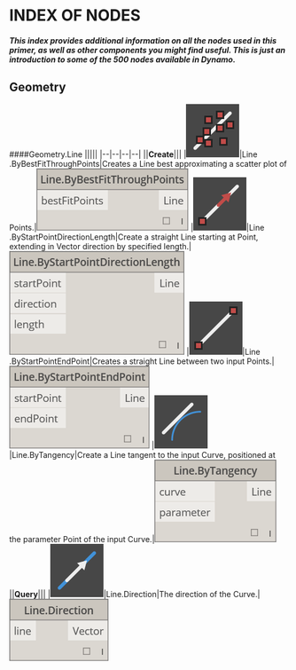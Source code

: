 <style>                            
td {background-color:#F9F9F9; vertical-align:top}
td img{width:100%}
.book .book-body .page-wrapper .page-inner section.normal table td:nth-child(1){width:50px;padding-right:3px;padding-left: 3px;vertical-align: top}
.book .book-body .page-wrapper .page-inner section.normal table td:nth-child(4){width:175px;padding:3px;vertical-align: middle}
thead {display: none}
</style>

# INDEX OF NODES

##### This index provides additional information on all the nodes used in this primer, as well as other components you might find useful. This is just an introduction to some of the 500 nodes available in Dynamo.


Geometry
--


####Geometry.Line
|||||
|--|--|--|--|
||**Create**|||
|![IMAGE](images/A-2/Autodesk.DesignScript.Geometry.Line.ByBestFitThroughPoints.Large.png)|Line<br>.ByBestFitThroughPoints|Creates a Line best approximating a scatter plot of Points.|![IMAGE](NodeImages/Line.ByBestFitThroughPoints.png)
|![IMAGE](images/A-2/Autodesk.DesignScript.Geometry.Line.ByStartPointDirectionLength.Large.png)|Line<br>.ByStartPointDirectionLength|Create a straight Line starting at Point, extending in Vector direction by specified length.|![IMAGE](NodeImages/Line.ByStartPointDirectionLength.png)
|![IMAGE](images/A-2/Autodesk.DesignScript.Geometry.Line.ByStartPointEndPoint.Large.png)|Line<br>.ByStartPointEndPoint|Creates a straight Line between two input Points.|![IMAGE](NodeImages/Line.ByStartPointEndPoint.png)
|![IMAGE](images/A-2/Autodesk.DesignScript.Geometry.Line.ByTangency.Large.png)|Line.ByTangency|Create a Line tangent to the input Curve, positioned at the parameter Point of the input Curve.|![IMAGE](NodeImages/Line.ByTangency.png)
||**Query**|||
|![IMAGE](images/A-2/Autodesk.DesignScript.Geometry.Line.Direction.Large.png)|Line.Direction|The direction of the Curve.|![IMAGE](NodeImages/Line.Direction.png)

